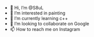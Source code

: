 - 👋 Hi, I’m @S8uL
- 👀 I’m interested in painting 
- 🌱 I’m currently learning c++
- 💞️ I’m looking to collaborate on Google 
- 📫 How to reach me on Instagram 

<!---
S8uL/S8uL is a ✨ special ✨ repository because its `README.md` (this file) appears on your GitHub profile.
You can click the Preview link to take a look at your changes.
--->
